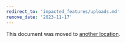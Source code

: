```yaml
---
redirect_to: 'impacted_features/uploads.md'
remove_date: '2023-11-17'
---
```


This document was moved to [another location](impacted_features/uploads.md).
